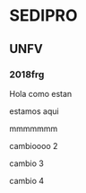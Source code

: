 # SEDIPRO

## UNFV

### 2018frg

Hola como estan  

estamos aqui 

mmmmmmm


cambioooo 2


cambio 3


cambio 4
